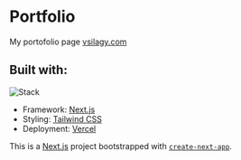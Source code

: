 # Portfolio

My portofolio page [vsilagy.com](https://vsilagy.com)

## Built with:

![Stack](https://skills.thijs.gg/icons?i=nextjs,tailwindcss)

- Framework: [Next.js](https://nextjs.org/)
- Styling: [Tailwind CSS](https://tailwindcss.com/)
- Deployment: [Vercel](https://vercel.com)

This is a [Next.js](https://nextjs.org/) project bootstrapped with [`create-next-app`](https://github.com/vercel/next.js/tree/canary/packages/create-next-app).
